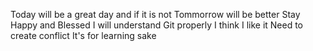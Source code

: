 Today will be a great day and if it is not
Tommorrow will be better
Stay Happy and Blessed
I will understand Git properly
I think I like it
Need to create conflict
It's for learning sake
